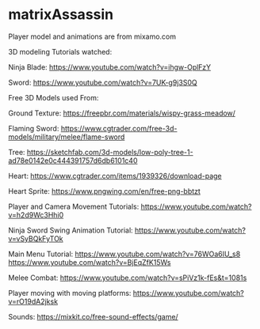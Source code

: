 # matrixAssassin

Player model and animations are from mixamo.com

3D modeling Tutorials watched:

Ninja Blade: https://www.youtube.com/watch?v=ihgw-OplFzY

Sword: https://www.youtube.com/watch?v=7UK-g9j3S0Q

Free 3D Models used From: 

Ground Texture: https://freepbr.com/materials/wispy-grass-meadow/

Flaming Sword: https://www.cgtrader.com/free-3d-models/military/melee/flame-sword

Tree: https://sketchfab.com/3d-models/low-poly-tree-1-ad78e0142e0c444391757d6db6101c40

Heart: https://www.cgtrader.com/items/1939326/download-page

Heart Sprite: https://www.pngwing.com/en/free-png-bbtzt

Player and Camera Movement Tutorials:
https://www.youtube.com/watch?v=h2d9Wc3Hhi0

Ninja Sword Swing Animation Tutorial:
https://www.youtube.com/watch?v=vSyBQkFyTOk

Main Menu Tutorial:
https://www.youtube.com/watch?v=76WOa6IU_s8
https://www.youtube.com/watch?v=BjEqZfK15Ws

Melee Combat:
https://www.youtube.com/watch?v=sPiVz1k-fEs&t=1081s

Player moving with moving platforms:
https://www.youtube.com/watch?v=rO19dA2jksk

Sounds:
https://mixkit.co/free-sound-effects/game/


 

